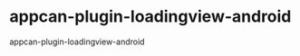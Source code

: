 appcan-plugin-loadingview-android
=================================

appcan-plugin-loadingview-android

